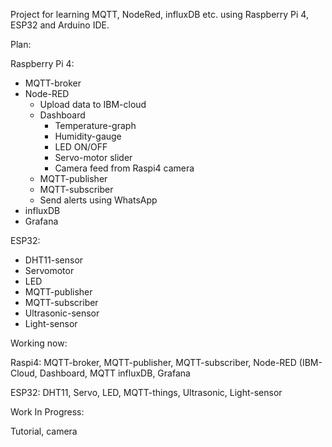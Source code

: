 Project for learning MQTT, NodeRed, influxDB etc. using Raspberry Pi 4, ESP32 and Arduino IDE.

Plan:

Raspberry Pi 4:
- MQTT-broker
- Node-RED
  - Upload data to IBM-cloud
  - Dashboard
    - Temperature-graph
    - Humidity-gauge
    - LED ON/OFF
    - Servo-motor slider
    - Camera feed from Raspi4 camera    
  - MQTT-publisher
  - MQTT-subscriber
  - Send alerts using WhatsApp
- influxDB
- Grafana

ESP32:
- DHT11-sensor
- Servomotor
- LED
- MQTT-publisher
- MQTT-subscriber
- Ultrasonic-sensor
- Light-sensor

Working now:

Raspi4: MQTT-broker, MQTT-publisher, MQTT-subscriber, Node-RED (IBM-Cloud, Dashboard, MQTT influxDB, Grafana

ESP32: DHT11, Servo, LED, MQTT-things, Ultrasonic, Light-sensor

Work In Progress:

Tutorial, camera
